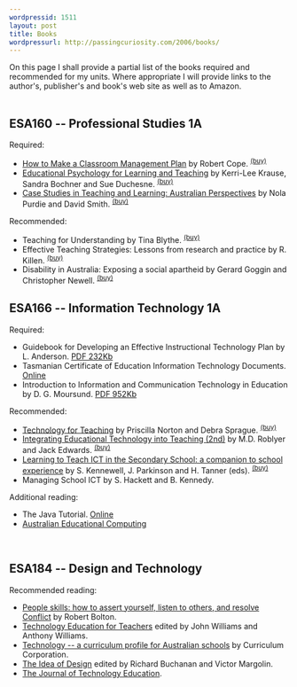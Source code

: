 ```yaml
---
wordpressid: 1511
layout: post
title: Books
wordpressurl: http://passingcuriosity.com/2006/books/
---
```

On this page I shall provide a partial list of the books required and recommended for my units. Where appropriate I will provide links to the author's, publisher's and book's web site as well as to Amazon.<br /><br /><h2>ESA160 -- Professional Studies 1A</h2>Required:<ul>    <li><a class="title" href="http://www.pearsoned.com.au/Catalogue/TitleDetails.aspx?isbn=0733976301">How to Make a Classroom Management Plan</a> by Robert Cope. <sup><a href="http://isbn.nu/0733976301">(buy)</a></sup></li>    <li><a class="title" href="http://www.thomsonlearning.com.au/higher/education/krause/index.asp">Educational Psychology for Learning and Teaching</a> by Kerri-Lee Krause, Sandra Bochner and Sue Duchesne. <sup><a href="http://isbn.nu/017010351X">(buy)</a></sup></li>    <li><a class="title" href="http://www.pearsoned.com.au/Catalogue/TitleDetails.aspx?isbn=0724812121">Case Studies in Teaching and Learning: Australian Perspectives</a> by Nola Purdie and David Smith. <sup><a href="http://isbn.nu/0724812121">(buy)</a></sup></li></ul>Recommended:<ul>    <li><a class="title">Teaching for Understanding</a> by Tina Blythe. <sup><a href="http://isbn.nu/0787909939">(buy)</a></sup></li>    <li><a class="title">Effective Teaching Strategies: Lessons from research and practice </a> by R. Killen. <sup><a href="http://isbn.nu/1876633670">(buy)</a></sup></li>    <li><a class="title">Disability in Australia: Exposing a social apartheid</a> by Gerard Goggin and Christopher Newell. <sup><a href="http://isbn.nu/0868407194">(buy)</a></sup></li></ul><h2>ESA166 -- Information Technology 1A</h2>Required:<ul>    <li>Guidebook for Developing an Effective Instructional Technology Plan by L. Anderson. <a class="title" href="http://www2.msstate.edu/%7Elsa1/nctp/Guidebook.pdf">PDF 232Kb</a></li>    <li>Tasmanian Certificate of Education Information Technology Documents. <a class="title" href="http://www.tqa.tas.gov.au/1161">Online</a></li>    <li>Introduction to Information and Communication Technology in Education by D. G. Moursund. <a class="title" href="http://darkwing.uoregon.edu/%7emoursund/Books/ICT/ICTBook.pdf">PDF 952Kb</a></li></ul>Recommended:<ul>    <li><a class="title" href="http://pearsoned.com.au/Catalogue/TitleDetails.aspx?isbn=0205309151">Technology for Teaching</a> by Priscilla Norton and Debra Sprague. <sup><a href="http://isbn.nu/0205309151">(buy)</a></sup></li>    <li><a class="title" href="http://cwx.prenhall.com/bookbind/pubbooks/roblyer/">Integrating Educational Technology into Teaching (2nd)</a> by M.D. Roblyer and Jack Edwards. <sup><a href="http://isbn.nu/013042319X">(buy)</a></sup></li>    <li><a class="title" href="http://ecommerce.tandf.co.uk/catalogue/DetailedDisplay.asp?ISBN=0415276691&ResourceCentre=SEARCH&amp;RedirectPage=PerformSearch%2Easp&amp;curpage=1">Learning to Teach ICT in the Secondary School: a companion to school experience</a> by S. Kennewell, J. Parkinson and H. Tanner (eds). <sup><a href="http://isbn.nu/0415276691">(buy)</a></sup></li>    <li>Managing School ICT by S. Hackett and B. Kennedy.</li></ul>Additional reading:<ul>    <li>The Java Tutorial. <a href="http://java.sun.com/docs/books/tutorial/">Online</a></li>    <li><a class="title" href="http://www.acce.edu.au/journal/default.asp">Australian Educational Computing</a></li></ul><br /><h2>ESA184 -- Design and Technology</h2>Recommended reading:<ul>    <li><a class="title" href="http://isbn.nu/0731800311">People skills: how to assert yourself, listen to others, and resolve Conflict</a> by Robert Bolton.</li>    <li><a class="title" href="http://isbn.nu/073294077X">Technology Education for Teachers</a> edited by John Williams and Anthony Williams.</li>    <li><a class="title" href="http://isbn.nu/186366209X">Technology -- a curriculum profile for Australian schools</a> by Curriculum Corporation.</li>    <li><a class="title" href="http://isbn.nu/0262631660">The Idea of Design</a> edited by Richard Buchanan and Victor Margolin.</li>    <li><a class="title" href="http://scholar.lib.vt.edu/ejournals/JTE/">The Journal of Technology Education</a>.</li></ul>
